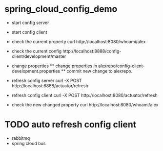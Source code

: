 # spring_cloud_config_demo

* start config server

* start config client

* check the current property
curl http://localhost:8080/whoami/alex

* check the current config
http://localhost:8888/config-client/development/master

* change properties 
** change properties in alexrepo/config-client-development.properties
** commit new change to alexrepo.

* refresh config server
curl -X POST http://localhost:8888/actuator/refresh

* refresh config client
curl -X POST http://localhost:8080/actuator/refresh

* check the new changed property
curl http://localhost:8080/whoami/alex

# TODO auto refresh config client
* rabbitmq
* spring cloud bus
